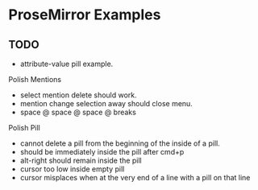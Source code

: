 # ProseMirror Examples

## TODO

- attribute-value pill example.

Polish Mentions
- select mention delete should work.
- mention change selection away should close menu.
- space @ space @ space @ breaks

Polish Pill
- cannot delete a pill from the beginning of the inside of a pill.
- should be immediately inside the pill after cmd+p
- alt-right should remain inside the pill
- cursor too low inside empty pill
- cursor misplaces when at the very end of a line with a pill on that line
